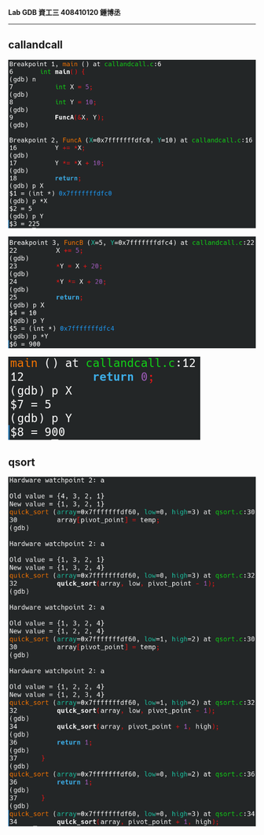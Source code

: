 **Lab GDB 資工三 408410120 鍾博丞**

---

## callandcall



![01_FunA.png](./img/01_FunA.png)

![02_FuncB.png](./img/02_FuncB.png)

![03_main.png](./img/03_main.png)

## qsort

![04_qsort_01.png](./img/04_qsort_01.png)

